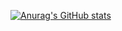 [![Anurag's GitHub stats](https://github-readme-stats.vercel.app/api?username=snd-primary)](https://github.com/anuraghazra/github-readme-stats)

<!--
**snd-primary/snd-primary** is a ✨ _special_ ✨ repository because its `README.md` (this file) appears on your GitHub profile.

Here are some ideas to get you started:

- 🔭 I’m currently working on ...
- 🌱 I’m currently learning ...
- 👯 I’m looking to collaborate on ...
- 🤔 I’m looking for help with ...
- 💬 Ask me about ...
- 📫 How to reach me: ...
- 😄 Pronouns: ...
- ⚡ Fun fact: ...
-->
